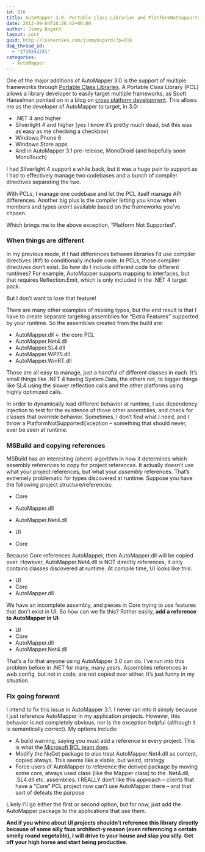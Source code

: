 ```yaml
---
id: 816
title: AutoMapper 3.0, Portable Class Libraries and PlatformNotSupportedException
date: 2013-09-04T16:26:42+00:00
author: Jimmy Bogard
layout: post
guid: http://lostechies.com/jimmybogard/?p=816
dsq_thread_id:
  - "1710242241"
categories:
  - AutoMapper
---
```

One of the major additions of AutoMapper 3.0 is the support of multiple frameworks through [Portable Class Libraries](http://msdn.microsoft.com/en-us/library/gg597391.aspx). A Portable Class Library (PCL) allows a library developer to easily target multiple frameworks, as Scott Hanselman pointed on in a blog on [cross platform development](http://www.hanselman.com/blog/CrossPlatformPortableClassLibrariesWithNETAreHappening.aspx). This allows me as the developer of AutoMapper to target, in 3.0:

  * .NET 4 and higher
  * Silverlight 4 and higher (yes I know it’s pretty much dead, but this was as easy as me checking a checkbox)
  * Windows Phone 8
  * Windows Store apps
  * And in AutoMapper 3.1 pre-release, MonoDroid (and hopefully soon MonoTouch)

I had Silverlight 4 support a while back, but it was a huge pain to support as I had to effectively manage two codebases and a bunch of compiler directives separating the two.

With PCLs, I manage one codebase and let the PCL itself manage API differences. Another big plus is the compiler letting you know when members and types aren’t available based on the frameworks you’ve chosen.

Which brings me to the above exception, “Platform Not Supported”.

### When things are different

In my previous mode, if I had differences between libraries I’d use compiler directives (#if) to conditionally include code. In PCLs, those compiler directives don’t exist. So how do I include different code for different runtimes? For example, AutoMapper supports mapping to interfaces, but that requires Reflection.Emit, which is only included in the .NET 4 target pack.

But I don’t want to lose that feature!

There are many other examples of missing types, but the end result is that I have to create separate targeting assemblies for “Extra Features” supported by your runtime. So the assemblies created from the build are:

  * AutoMapper.dll <- the core PCL
  * AutoMapper.Net4.dll
  * AutoMapper.SL4.dll
  * AutoMapper.WP75.dll
  * AutoMapper.WinRT.dll

Those are all easy to manage, just a handful of different classes in each. It’s small things like .NET 4 having System.Data, the others not, to bigger things like SL4 using the slower reflection calls and the other platforms using highly optimized calls.

In order to dynamically load different behavior at runtime, I use dependency injection to test for the existence of those other assemblies, and check for classes that override behavior. Sometimes, I don’t find what I need, and I throw a PlatformNotSupportedException – something that should never, ever be seen at runtime.

### MSBuild and copying references

MSBuild has an interesting (ahem) algorithm in how it determines which assembly references to copy for project references. It actually doesn’t use what your project references, but what your _assembly_ references. That’s extremely problematic for types discovered at runtime. Suppose you have the following project structure/references:

  * Core
  * AutoMapper.dll
  * AutoMapper.Net4.dll

  * UI
  * Core

Because Core references AutoMapper, then AutoMapper.dll will be copied over. However, AutoMapper.Net4.dll is NOT directly references, it only contains classes discovered at runtime. At compile time, UI looks like this:

  * UI
  * Core
  * AutoMapper.dll

We have an incomplete assembly, and pieces in Core trying to use features that don’t exist in UI. So how can we fix this? Rather easily, **add a reference to AutoMapper in UI**:

  * UI
  * Core
  * AutoMapper.dll
  * AutoMapper.Net4.dll

That’s a fix that anyone using AutoMapper 3.0 can do. I’ve run into this problem before in .NET for many, many years. Assemblies references in web.config, but not in code, are not copied over either. It’s just funny in my situation.

### Fix going forward

I intend to fix this issue in AutoMapper 3.1. I never ran into it simply because I just reference AutoMapper in my application projects. However, this behavior is not completely obvious, nor is the exception helpful (although it is semantically correct). My options include:

  * A build warning, saying you must add a reference in every project. This is what the [Microsoft BCL team does](http://blogs.msdn.com/b/bclteam/archive/2013/04/17/microsoft-bcl-async-is-now-stable.aspx).
  * Modify the NuGet package to also treat AutoMapper.Net4.dll as content, copied always. This seems like a viable, but weird, strategy
  * Force users of AutoMapper to reference the derived package by moving some core, always used class (like the Mapper class) to the .Net4.dll, .SL4.dll etc. assemblies. I REALLY don’t like this approach – clients that have a “Core” PCL project now can’t use AutoMapper there – and that sort of defeats the purpose

Likely I’ll go either the first or second option, but for now, just add the AutoMapper package to the applications that use them.

**And if you whine about UI projects shouldn’t reference this library directly because of some silly faux architect-y reason (even referencing a certain smelly round vegetable), I will drive to your house and slap you silly. Get off your high horse and start being productive.**